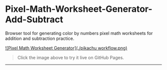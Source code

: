 # Pixel-Math-Worksheet-Generator-Add-Subtract
Browser tool for generating color by numbers pixel math worksheets for addition and subtraction practice. 

[![Pixel Math Worksheet Generator](./pikachu workflow.png)](https://camelcasesensitive.github.io/Pixel-Math-Worksheet-Generator-Add-Subtract/)
> Click the image above to try it live on GitHub Pages.

---
